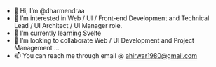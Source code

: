 - 👋 Hi, I’m @dharmendraa
- 👀 I’m interested in Web / UI / Front-end Development and Technical Lead / UI Architect / UI Manager role.
- 🌱 I’m currently learning Svelte
- 💞️ I’m looking to collaborate Web / UI Development and Project Management ...
- 📫 You can reach me through email @ ahirwar1980@gmail.com

<!---
dharmendraa/dharmendraa is a ✨ special ✨ repository because its `README.md` (this file) appears on your GitHub profile.
You can click the Preview link to take a look at your changes.
--->

